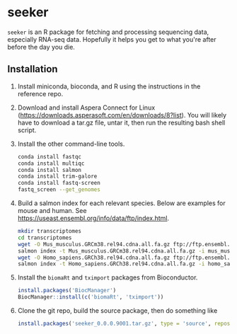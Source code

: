 # seeker
`seeker` is an R package for fetching and processing sequencing data, especially RNA-seq data. Hopefully it helps you get to what you're after before the day you die.

## Installation

1. Install miniconda, bioconda, and R using the instructions in the reference repo.

1. Download and install Aspera Connect for Linux (https://downloads.asperasoft.com/en/downloads/8?list). You will likely have to download a tar.gz file, untar it, then run the resulting bash shell script.

1. Install the other command-line tools.
    ```bash
    conda install fastqc
    conda install multiqc
    conda install salmon
    conda install trim-galore
    conda install fastq-screen
    fastq_screen --get_genomes
    ```

1. Build a salmon index for each relevant species. Below are examples for mouse and human. See https://useast.ensembl.org/info/data/ftp/index.html.
    ```bash
    mkdir transcriptomes
    cd transcriptomes
    wget -O Mus_musculus.GRCm38.rel94.cdna.all.fa.gz ftp://ftp.ensembl.org/pub/release-94/fasta/mus_musculus/cdna/Mus_musculus.GRCm38.cdna.all.fa.gz
    salmon index -t Mus_musculus.GRCm38.rel94.cdna.all.fa.gz -i mus_musculus_transcripts
    wget -O Homo_sapiens.GRCh38.rel94.cdna.all.fa.gz ftp://ftp.ensembl.org/pub/release-94/fasta/homo_sapiens/cdna/Homo_sapiens.GRCh38.cdna.all.fa.gz
    salmon index -t Homo_sapiens.GRCh38.rel94.cdna.all.fa.gz -i homo_sapiens_transcripts
    ```

1. Install the `biomaRt` and `tximport` packages from Bioconductor.
    ```r
    install.packages('BiocManager')
    BiocManager::install(c('biomaRt', 'tximport'))
    ```

1. Clone the git repo, build the source package, then do something like
    ```r
    install.packages('seeker_0.0.0.9001.tar.gz', type = 'source', repos = NULL)
    ```
